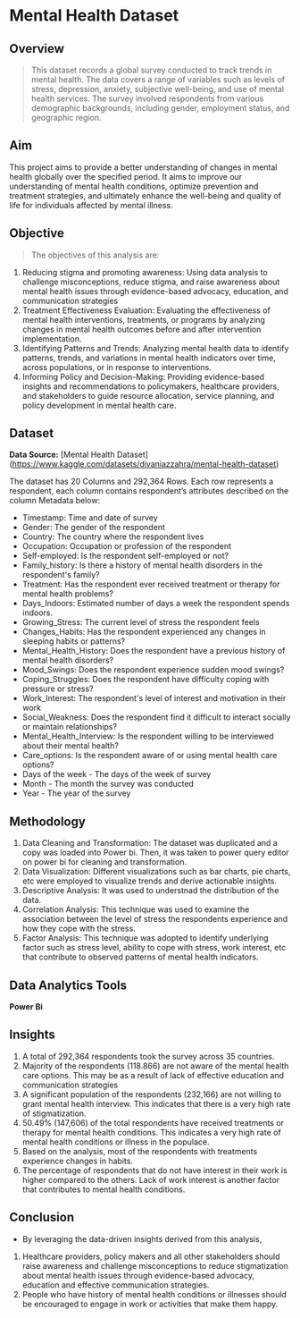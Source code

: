 # Mental Health Dataset 
## Overview
>This dataset records a global survey conducted to track trends in mental health. The data covers a range of variables such as levels of stress, depression, anxiety, subjective well-being, and use of mental health services. The survey involved respondents from various demographic backgrounds, including gender, employment status, and geographic region.
## Aim
This project aims to provide a better understanding of changes in mental health globally over the specified period. It aims to improve our understanding of mental health conditions, optimize prevention and treatment strategies, and ultimately enhance the well-being and quality of life for individuals affected by mental illness.
## Objective
>The objectives of this analysis are:
1. Reducing stigma and promoting awareness: Using data analysis to challenge misconceptions, reduce stigma, and raise awareness about mental health issues through evidence-based advocacy, education, and communication strategies
2. Treatment Effectiveness Evaluation: Evaluating the effectiveness of mental health interventions, treatments, or programs by analyzing changes in mental health outcomes before and after intervention implementation.
3. Identifying Patterns and Trends: Analyzing mental health data to identify patterns, trends, and variations in mental health indicators over time, across populations, or in response to interventions.
4. Informing Policy and Decision-Making: Providing evidence-based insights and recommendations to policymakers, healthcare providers, and stakeholders to guide resource allocation, service planning, and policy development in mental health care.

## Dataset
**Data Source:** [Mental Health Dataset] (https://www.kaggle.com/datasets/divaniazzahra/mental-health-dataset)

The dataset has 20 Columns and 292,364 Rows. Each row represents a respondent, each column contains respondent’s attributes described on the column Metadata below:
* Timestamp: Time and date of survey
* Gender: The gender of the respondent
* Country: The country where the respondent lives
* Occupation: Occupation or profession of the respondent
* Self-employed: Is the respondent self-employed or not?
* Family_history: Is there a history of mental health disorders in the respondent's family?
* Treatment: Has the respondent ever received treatment or therapy for mental health problems?
* Days_Indoors: Estimated number of days a week the respondent spends indoors.
* Growing_Stress: The current level of stress the respondent feels
* Changes_Habits: Has the respondent experienced any changes in sleeping habits or patterns?
* Mental_Health_History: Does the respondent have a previous history of mental health disorders?
* Mood_Swings: Does the respondent experience sudden mood swings?
* Coping_Struggles: Does the respondent have difficulty coping with pressure or stress?
* Work_Interest: The respondent's level of interest and motivation in their work
* Social_Weakness: Does the respondent find it difficult to interact socially or maintain relationships?
* Mental_Health_Interview: Is the respondent willing to be interviewed about their mental health?
* Care_options: Is the respondent aware of or using mental health care options?
* Days of the week - The days of the week of survey
* Month - The month the survey was conducted
* Year - The year of the survey

## Methodology
1. Data Cleaning and Transformation: The dataset was duplicated and a copy was loaded into Power bi. Then, it was taken to power query editor on power bi for cleaning and transformation. 
2. Data Visualization: Different visualizations such as bar charts, pie charts, etc were employed to visualize trends and derive actionable insights.
3. Descriptive Analysis: It was used to understnad the distribution of the data.
4. Correlation Analysis: This technique was used to examine the association between the level of stress the respondents experience and how they cope with the stress.
5. Factor Analysis: This technique was adopted to identify underlying factor such as stress level, ability to cope with stress, work interest, etc that contribute to observed patterns of mental health indicators. 

## Data Analytics Tools
**Power Bi**

## Insights
1. A total of 292,364 respondents took the survey across 35 countries.
2. Majority of the respondents (118.866) are not aware of the mental health care options. This may be as a result of lack of effective education and communication strategies
3. A significant population of the respondents (232,166) are not willing to grant mental health interview. This indicates that there is a very high rate of stigmatization.
4. 50.49% (147,606) of the total respondents have received treatments or therapy for mental health conditions. This indicates a very high rate of mental health conditions or illness in the populace.
5. Based on the analysis, most of the respondents with treatments experience changes in habits.
6. The percentage of respondents that do not have interest in their work is higher compared to the others. Lack of work interest is another factor that contributes to mental health conditions.

## Conclusion
* By leveraging the data-driven insights derived from this analysis,
1. Healthcare providers, policy makers and all other stakeholders should raise awareness and challenge misconceptions to reduce stigmatization about mental health issues through evidence-based advocacy, education and effective communication strategies.
2. People who have history of mental health conditions or illnesses should be encouraged to engage in work or activities that make them happy.
